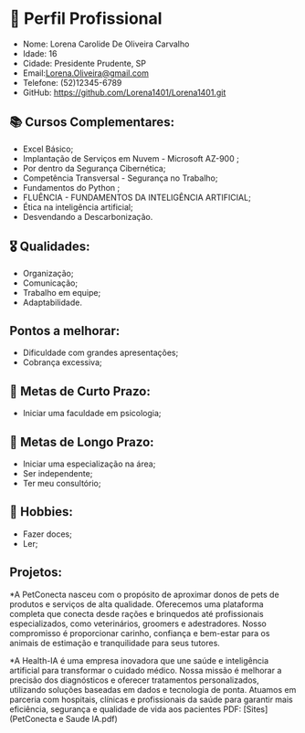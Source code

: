 # 📄 Perfil Profissional
* Nome: Lorena Carolide De Oliveira Carvalho
* Idade: 16
* Cidade: Presidente Prudente, SP
* Email:Lorena.Oliveira@gmail.com
* Telefone: (52)12345-6789
* GitHub: https://github.com/Lorena1401/Lorena1401.git

## 📚 Cursos Complementares:
* Excel Básico;
* Implantação de Serviços em Nuvem - Microsoft AZ-900 ;
* Por dentro da Segurança Cibernética;
* Competência Transversal - Segurança no Trabalho;
* Fundamentos do Python ;
* FLUÊNCIA - FUNDAMENTOS DA INTELIGÊNCIA ARTIFICIAL;
* Ética na inteligência artificial;
* Desvendando a Descarbonização.

## 🎖 Qualidades:
* Organização;
* Comunicação;
* Trabalho em equipe;
* Adaptabilidade.

## Pontos a melhorar:
* Dificuldade com grandes apresentações;
* Cobrança excessiva;

## 🎯 Metas de Curto Prazo:
* Iniciar uma faculdade em psicologia;

## 🎯 Metas de Longo Prazo:
* Iniciar uma especialização na área;
* Ser independente;
* Ter meu consultório;

## 🎨 Hobbies:
* Fazer doces;
* Ler;
## Projetos:
*A PetConecta nasceu com o propósito de aproximar donos de pets de produtos e serviços de alta qualidade. Oferecemos uma plataforma completa que conecta desde rações e brinquedos até profissionais especializados, como veterinários, groomers e adestradores.
Nosso compromisso é proporcionar carinho, confiança e bem-estar para os animais de estimação e tranquilidade para seus tutores.

*A Health-IA é uma empresa inovadora que une saúde e inteligência artificial para transformar o cuidado médico. Nossa missão é melhorar a precisão dos diagnósticos e oferecer tratamentos personalizados, utilizando soluções baseadas em dados e tecnologia de ponta. Atuamos em parceria com hospitais, clínicas e profissionais da saúde para garantir mais eficiência, segurança e qualidade de vida aos pacientes
PDF: [Sites](PetConecta e Saude IA.pdf)

